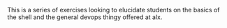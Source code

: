 This is a series of exercises looking to elucidate students on the basics of the shell and the general devops thingy offered at alx.